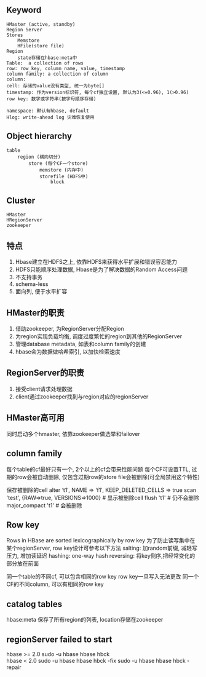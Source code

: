 ## Keyword
```
HMaster (active, standby)
Region Server
Stores
    Memstore
    HFile(store file)
Region
    state存储在hbase:meta中
Table:  a collection of rows
row: row_key, column name, value, timestamp
column family: a collection of column
column: 
cell: 存储的value没有类型, 统一为byte[]
timestamp: 作为version标识符, 每个cf独立设置, 默认为3(<=0.96), 1(>0.96)
row key: 数字或字符串(按字母顺序存储)

namespace: 默认有hbase, default
Hlog: write-ahead log 灾难恢复使用
```
## Object hierarchy
```
table
    region (横向切分)
        store (每个CF一个store)
            memstore (内存中)
            storefile (HDFS中)
                block
```

## Cluster
```
HMaster
HRegionServer
zookeeper
```

## 特点
1. Hbase建立在HDFS之上, 依靠HDFS来获得水平扩展和错误容忍能力
2. HDFS只能顺序处理数据, Hbase是为了解决数据的Random Access问题
3. 不支持事务
4. schema-less
5. 面向列, 便于水平扩容


## HMaster的职责
1. 借助zookeeper, 为RegionServer分配Region
2. 为region实现负载均衡, 调度过度繁忙的region到其他的RegionServer
3. 管理database metadata, 如表和column family的创建  
4. hbase会为数据做哈希索引, 以加快检索速度

  
## RegionServer的职责
1. 接受client请求处理数据
2. client通过zookeeper找到与region对应的regionServer

## HMaster高可用
同时启动多个hmaster, 依靠zookeeper做选举和failover

## column family
每个table的cf最好只有一个, 2个以上的cf会带来性能问题
每个CF可设置TTL, 过期的row会被自动删除, 仅包含过期row的store file会被删除(可全局禁用这个特性)

保存被删除的cell
    alter ‘t1′, NAME => ‘f1′, KEEP_DELETED_CELLS => true
    scan 'test', {RAW=>true, VERSIONS=>1000} # 显示被删除cell
    flush 't1' # 仍不会删除
    major_compact 't1' # 会被删除

## Row key
Rows in HBase are sorted lexicographically by row key
为了防止读写集中在某个regionServer, row key设计可参考以下方法
    salting: 加random前缀, 减轻写压力, 增加读延迟
    hashing: one-way hash
    reversing: 将key倒序,把经常变化的部分放在前面

同一个table的不同cf, 可以包含相同的row key
row key一旦写入无法更改
同一个CF的不同column, 可以有相同的row key

## catalog tables
hbase:meta 保存了所有region的列表, location存储在zookeeper


## regionServer failed to start
hbase >= 2.0
    sudo -u hbase hbase hbck   
hbase < 2.0
    sudo -u hbase hbase hbck -fix
    sudo -u hbase hbase hbck -repair


